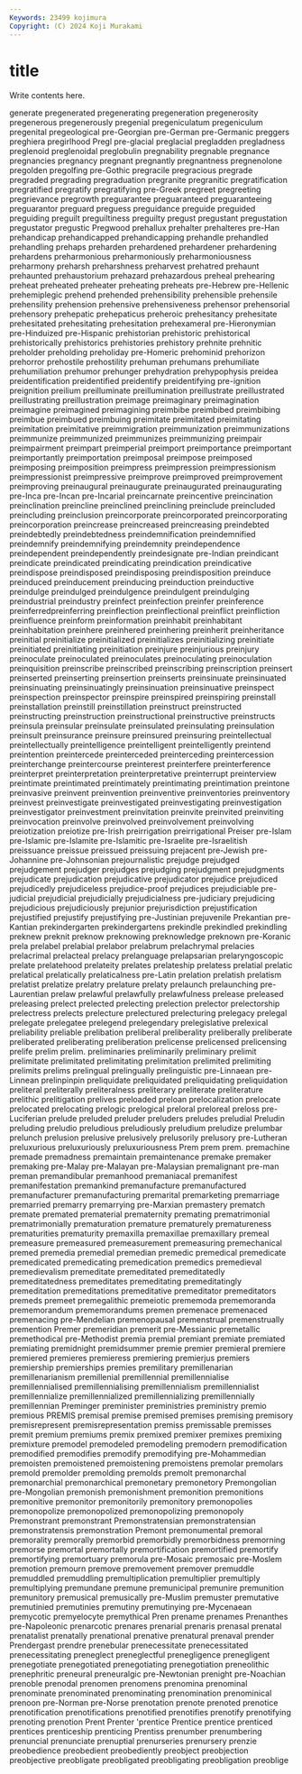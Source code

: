 ```yaml
---
Keywords: 23499 kojimura
Copyright: (C) 2024 Koji Murakami
---
```


# title

Write contents here.



generate pregenerated pregenerating
pregeneration pregenerosity pregenerous pregenerously pregenial pregeniculatum pregeniculum pregenital pregeological pre-Georgian
pre-German pre-Germanic preggers preghiera pregirlhood Pregl pre-glacial preglacial pregladden pregladness
preglenoid preglenoidal preglobulin pregnability pregnable pregnance pregnancies pregnancy pregnant pregnantly
pregnantness pregnenolone pregolden pregolfing pre-Gothic pregracile pregracious pregrade pregraded pregrading
pregraduation pregranite pregranitic pregratification pregratified pregratify pregratifying pre-Greek pregreet pregreeting
pregrievance pregrowth preguarantee preguaranteed preguaranteeing preguarantor preguard preguess preguidance preguide
preguided preguiding preguilt preguiltiness preguilty pregust pregustant pregustation pregustator pregustic
Pregwood prehallux prehalter prehalteres pre-Han prehandicap prehandicapped prehandicapping prehandle prehandled
prehandling prehaps preharden prehardened prehardener prehardening prehardens preharmonious preharmoniously preharmoniousness
preharmony preharsh preharshness preharvest prehatred prehaunt prehaunted prehaustorium prehazard prehazardous
preheal prehearing preheat preheated preheater preheating preheats pre-Hebrew pre-Hellenic prehemiplegic
prehend prehended prehensibility prehensible prehensile prehensility prehension prehensive prehensiveness prehensor
prehensorial prehensory prehepatic prehepaticus preheroic prehesitancy prehesitate prehesitated prehesitating prehesitation
prehexameral pre-Hieronymian pre-Hinduized pre-Hispanic prehistorian prehistoric prehistorical prehistorically prehistorics prehistories
prehistory prehnite prehnitic preholder preholding preholiday pre-Homeric prehominid prehorizon prehorror
prehostile prehostility prehuman prehumans prehumiliate prehumiliation prehumor prehunger prehydration prehypophysis
preidea preidentification preidentified preidentify preidentifying pre-ignition preignition preilium preilluminate preillumination
preillustrate preillustrated preillustrating preillustration preimage preimaginary preimagination preimagine preimagined preimagining
preimbibe preimbibed preimbibing preimbue preimbued preimbuing preimitate preimitated preimitating preimitation
preimitative preimmigration preimmunization preimmunizations preimmunize preimmunized preimmunizes preimmunizing preimpair preimpairment
preimpart preimperial preimport preimportance preimportant preimportantly preimportation preimposal preimpose preimposed
preimposing preimposition preimpress preimpression preimpressionism preimpressionist preimpressive preimprove preimproved preimprovement
preimproving preinaugural preinaugurate preinaugurated preinaugurating pre-Inca pre-Incan pre-Incarial preincarnate preincentive
preincination preinclination preincline preinclined preinclining preinclude preincluded preincluding preinclusion preincorporate
preincorporated preincorporating preincorporation preincrease preincreased preincreasing preindebted preindebtedly preindebtedness preindemnification
preindemnified preindemnify preindemnifying preindemnity preindependence preindependent preindependently preindesignate pre-Indian preindicant
preindicate preindicated preindicating preindication preindicative preindispose preindisposed preindisposing preindisposition preinduce
preinduced preinducement preinducing preinduction preinductive preindulge preindulged preindulgence preindulgent preindulging
preindustrial preindustry preinfect preinfection preinfer preinference preinferredpreinferring preinflection preinflectional preinflict
preinfliction preinfluence preinform preinformation preinhabit preinhabitant preinhabitation preinhere preinhered preinhering
preinherit preinheritance preinitial preinitialize preinitialized preinitializes preinitializing preinitiate preinitiated preinitiating
preinitiation preinjure preinjurious preinjury preinoculate preinoculated preinoculates preinoculating preinoculation preinquisition
preinscribe preinscribed preinscribing preinscription preinsert preinserted preinserting preinsertion preinserts preinsinuate
preinsinuated preinsinuating preinsinuatingly preinsinuation preinsinuative preinspect preinspection preinspector preinspire preinspired
preinspiring preinstall preinstallation preinstill preinstillation preinstruct preinstructed preinstructing preinstruction preinstructional
preinstructive preinstructs preinsula preinsular preinsulate preinsulated preinsulating preinsulation preinsult preinsurance
preinsure preinsured preinsuring preintellectual preintellectually preintelligence preintelligent preintelligently preintend preintention
preintercede preinterceded preinterceding preintercession preinterchange preintercourse preinterest preinterfere preinterference preinterpret
preinterpretation preinterpretative preinterrupt preinterview preintimate preintimated preintimately preintimating preintimation preintone
preinvasive preinvent preinvention preinventive preinventories preinventory preinvest preinvestigate preinvestigated preinvestigating
preinvestigation preinvestigator preinvestment preinvitation preinvite preinvited preinviting preinvocation preinvolve preinvolved
preinvolvement preinvolving preiotization preiotize pre-Irish preirrigation preirrigational Preiser pre-Islam pre-Islamic
pre-Islamite pre-Islamitic pre-Israelite pre-Israelitish preissuance preissue preissued preissuing prejacent pre-Jewish
pre-Johannine pre-Johnsonian prejournalistic prejudge prejudged prejudgement prejudger prejudges prejudging prejudgment
prejudgments prejudicate prejudication prejudicative prejudicator prejudice prejudiced prejudicedly prejudiceless prejudice-proof
prejudices prejudiciable pre-judicial prejudicial prejudicially prejudicialness pre-judiciary prejudicing prejudicious prejudiciously
prejunior prejurisdiction prejustification prejustified prejustify prejustifying pre-Justinian prejuvenile Prekantian pre-Kantian
prekindergarten prekindergartens prekindle prekindled prekindling preknew preknit preknow preknowing preknowledge
preknown pre-Koranic prela prelabel prelabial prelabor prelabrum prelachrymal prelacies prelacrimal
prelacteal prelacy prelanguage prelapsarian prelaryngoscopic prelate prelatehood prelateity prelates prelateship
prelatess prelatial prelatic prelatical prelatically prelaticalness pre-Latin prelation prelatish prelatism
prelatist prelatize prelatry prelature prelaty prelaunch prelaunching pre-Laurentian prelaw prelawful
prelawfully prelawfulness prelease preleased preleasing prelect prelected prelecting prelection prelector
prelectorship prelectress prelects prelecture prelectured prelecturing prelegacy prelegal prelegate prelegatee
prelegend prelegendary prelegislative prelexical preliability preliable prelibation preliberal preliberality preliberally
preliberate preliberated preliberating preliberation prelicense prelicensed prelicensing prelife prelim prelim.
preliminaries preliminarily preliminary prelimit prelimitate prelimitated prelimitating prelimitation prelimited prelimiting
prelimits prelims prelingual prelingually prelinguistic pre-Linnaean pre-Linnean prelinpinpin preliquidate preliquidated
preliquidating preliquidation preliteral preliterally preliteralness preliterary preliterate preliterature prelithic prelitigation
prelives preloaded preloan prelocalization prelocate prelocated prelocating prelogic prelogical preloral
preloreal preloss pre-Luciferian prelude preluded preluder preluders preludes preludial Preludin
preluding preludio preludious preludiously preludium preludize prelumbar prelunch prelusion prelusive
prelusively prelusorily prelusory pre-Lutheran preluxurious preluxuriously preluxuriousness Prem prem prem.
premachine premade premadness premaintain premaintenance premake premaker premaking pre-Malay pre-Malayan
pre-Malaysian premalignant pre-man preman premandibular premanhood premaniacal premanifest premanifestation premankind
premanufacture premanufactured premanufacturer premanufacturing premarital premarketing premarriage premarried premarry premarrying
pre-Marxian premastery prematch premate premated prematerial prematernity premating prematrimonial prematrimonially
prematuration premature prematurely prematureness prematurities prematurity premaxilla premaxillae premaxillary premeal
premeasure premeasured premeasurement premeasuring premechanical premed premedia premedial premedian premedic
premedical premedicate premedicated premedicating premedication premedics premedieval premedievalism premeditate premeditated
premeditatedly premeditatedness premeditates premeditating premeditatingly premeditation premeditations premeditative premeditator premeditators
premeds premeet premegalithic premeiotic prememoda prememoranda prememorandum prememorandums premen premenace
premenaced premenacing pre-Mendelian premenopausal premenstrual premenstrually premention Premer premeridian premerit
pre-Messianic premetallic premethodical pre-Methodist premia premial premiant premiate premiated premiating
premidnight premidsummer premie premier premieral premiere premiered premieres premieress premiering
premierjus premiers premiership premierships premies premilitary premillenarian premillenarianism premillenial premillennial
premillennialise premillennialised premillennialising premillennialism premillennialist premillennialize premillennialized premillennializing premillennially premillennian
Preminger preminister preministries preministry premio premious PREMIS premisal premise premised
premises premising premisory premisrepresent premisrepresentation premiss premissable premisses premit premium
premiums premix premixed premixer premixes premixing premixture premodel premodeled premodeling
premodern premodification premodified premodifies premodify premodifying pre-Mohammedian premoisten premoistened premoistening
premoistens premolar premolars premold premolder premolding premolds premolt premonarchal premonarchial
premonarchical premonetary premonetory Premongolian pre-Mongolian premonish premonishment premonition premonitions premonitive
premonitor premonitorily premonitory premonopolies premonopolize premonopolized premonopolizing premonopoly Premonstrant premonstrant
Premonstratensian premonstratensian premonstratensis premonstration Premont premonumental premoral premorality premorally premorbid
premorbidly premorbidness premorning premorse premortal premortally premortification premortified premortify premortifying
premortuary premorula pre-Mosaic premosaic pre-Moslem premotion premourn premove premovement premover
premuddle premuddled premuddling premultiplication premultiplier premultiply premultiplying premundane premune premunicipal
premunire premunition premunitory premusical premusically pre-Muslim premuster premutative premutinied premutinies
premutiny premutinying pre-Mycenaean premycotic premyelocyte premythical Pren prename prenames Prenanthes
pre-Napoleonic prenarcotic prenares prenarial prenaris prenasal prenatal prenatalist prenatally prenational
prenative prenatural prenaval prender Prendergast prendre prenebular prenecessitate prenecessitated prenecessitating
preneglect preneglectful prenegligence prenegligent prenegotiate prenegotiated prenegotiating prenegotiation preneolithic prenephritic
preneural preneuralgic pre-Newtonian prenight pre-Noachian prenoble prenodal prenomen prenomens prenomina
prenominal prenominate prenominated prenominating prenomination prenominical prenoon pre-Norman pre-Norse prenotation
prenote prenoted prenotice prenotification prenotifications prenotified prenotifies prenotify prenotifying prenoting
prenotion Prent Prenter 'prentice Prentice prentice prenticed prentices prenticeship prenticing
Prentiss prenumber prenumbering prenuncial prenunciate prenuptial prenurseries prenursery prenzie preobedience
preobedient preobediently preobject preobjection preobjective preobligate preobligated preobligating preobligation preoblige

